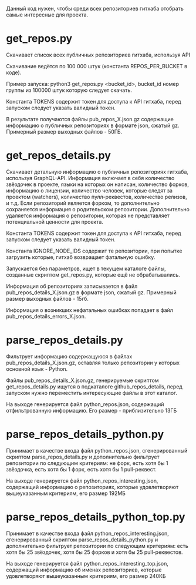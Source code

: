 Данный код нужен, чтобы среди всех репозиториев гитхаба отобрать самые интересные для проекта.

# get_repos.py #

Скачивает список всех публичных репозиториев гитхаба, используя API

Скачивание ведётся по 100 000 штук (константа REPOS_PER_BUCKET в коде).

Пример запуска: python3 get_repos.py <bucket_id>, bucket_id номер группы из 100000 штук которую следует скачать.

Константа TOKENS содержит токен для доступа к API гитхаба, перед запуском следует указать валидный токен.

В результате получаются файлы pub_repos_X.json.gz содержащие информацию о публичных репозиториях в формате json, сжатый gz. Примерный размер выходных файлов - 50ГБ.


# get_repos_details.py #

Скачивает детальную информацию о публичных репозиториях гитхаба, используя GraphQL-API. Информация включает в себя количество звёздочек в проекте, языки на которых он написан, количество форков, информацию о лицензии, количество человек, которые следят за проектом (watchers), количество пулл-реквестов, количество релизов, и т.д. Если репозиторий является форком, то дополнительно сохраняется информация о родительском репозитории. Дополнительно удаляется информация о репозитории, которая не представляет потенциальной ценности для проекта.

Константа TOKENS содержит токен для доступа к API гитхаба, перед запуском следует указать валидный токен.

Константа IGNORE_NODE_IDS содержит те репозитории, при попытке загрузить которые, гитхаб возвращает фатальную ошибку.

Запускается без параметров, ищет в текущем каталоге файлы, созданные скриптом get_repos.py, которые ещё не обрабатывались.

Информация об репозиториях записывается в файл pub_repos_details_X.json.gz в формате json, сжатый gz. Примерный размер выходных файлов - 15гб.

Информация о возникших нефатальных ошибках попадает в файл pub_repos_details_errors_X.json.

# parse_repos_details.py #

Фильтрует информацию содержащуюся в файлах pub_repos_details_X.json.gz, оставляя только репозитории у которых основной язык - Python.

Файлы pub_repos_details_X.json.gz, генерируемые скриптом get_repos_details.py ищутся в подкаталоге github_repos_details, перед запуском нужно переместить интересующие файлы в этот каталог.

На выходе генерируется файл python_repos.json, содержащий отфильтрованную информацию. Его размер - приблизительно 13ГБ

# parse_repos_details_python.py #

Принимает в качестве входа файл python_repos.json, сгенерированный скриптом parse_repos_details.py и дополнительно фильтрует репозитории по следующим критериям: не форк, есть хотя бы 1 звёздочка, есть хотя бы 1 форк, есть хотя бы 1 pull-реквест.

На выходе генерируется файл python_repos_interesting.json, содержащий информацию о репозиториях, которые удовлетворяют вышеуказанным критериям, его размер 192МБ

# parse_repos_details_python_top.py #

Принимает в качестве входа файл python_repos_interesting.json, сгенерированный скриптом parse_repos_details_python.py и дополнительно фильтрует репозитории по следующим критериям: есть хотя бы 25 звёздочек, хотя бы 25 форков и хотя бы 25 pull-реквестов.

На выходе генерируется файл python_repos_interesting_top.json, содержащий информацию об именах репозиториев, которые удовлетворяют вышеуказанным критериям, его размер 240КБ
